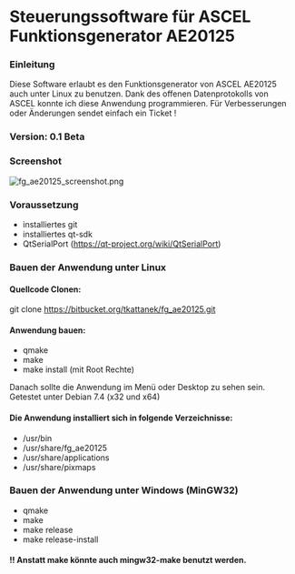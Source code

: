 # Steuerungssoftware für ASCEL Funktionsgenerator AE20125 #


### Einleitung ###

Diese Software erlaubt es den Funktionsgenerator von ASCEL AE20125 auch unter Linux zu benutzen. Dank des offenen
Datenprotokolls von ASCEL konnte ich diese Anwendung programmieren. Für Verbesserungen oder Änderungen sendet einfach ein Ticket !

### Version: 0.1 Beta ###

### Screenshot ###
![fg_ae20125_screenshot.png](https://bitbucket.org/repo/Anp7Er/images/320879743-fg_ae20125_screenshot.png)
### Voraussetzung ###

* installiertes git
* installiertes qt-sdk
* QtSerialPort (https://qt-project.org/wiki/QtSerialPort)

### Bauen der Anwendung unter Linux ###

#### Quellcode Clonen: ####
git clone https://bitbucket.org/tkattanek/fg_ae20125.git
#### Anwendung bauen: ####
* qmake
* make
* make install (mit Root Rechte)

Danach sollte die Anwendung im Menü oder Desktop zu sehen sein. Getestet unter Debian 7.4 (x32 und x64)

#### Die Anwendung installiert sich in folgende Verzeichnisse: ####

* /usr/bin
* /usr/share/fg_ae20125
* /usr/share/applications
* /usr/share/pixmaps

### Bauen der Anwendung unter Windows (MinGW32) ###

* qmake
* make
* make release
* make release-install

#### !! Anstatt make könnte auch mingw32-make benutzt werden. ####